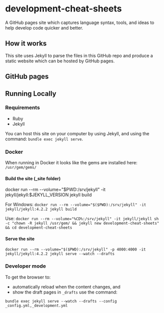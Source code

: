 # development-cheat-sheets

A GitHub pages site which captures language syntax, tools, and ideas to help develop code quicker and better. 

## How it works
This site uses Jekyll to parse the files in this GitHub repo and produce a static website which can be hosted by GitHub pages.

## GitHub pages


## Running Locally

### Requirements

* Ruby
* Jekyll

You can host this site on your computer by using Jekyll, and using the command:
`bundle exec jekyll serve`.

### Docker

When running in Docker it looks like the gems are installed here: `/usr/gem/gems/`

#### Build the site (_site folder)

docker run --rm --volume="$PWD:/srv/jekyll" -it jekyll/jekyll:$JEKYLL_VERSION jekyll build

For Windows:
`docker run --rm --volume="$($PWD):/srv/jekyll" -it jekyll/jekyll:4.2.2 jekyll build`

Use:
`docker run --rm --volume="%CD%:/srv/jekyll" -it jekyll/jekyll sh -c "chown -R jekyll /usr/gem/ && jekyll new development-cheat-sheets" && cd development-cheat-sheets`


#### Serve the site

`docker run --rm --volume="$($PWD):/srv/jekyll" -p 4000:4000 -it jekyll/jekyll:4.2.2 jekyll serve --watch --drafts`


### Developer mode

To get the browser to:
* automatically reload when the content changes, and
* show the draft pages in `_drafts`
use the command:

`bundle exec jekyll serve --watch --drafts --config _config.yml,_development.yml`
